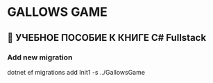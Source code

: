 # GALLOWS GAME
## :call_me_hand: УЧЕБНОЕ ПОСОБИЕ К КНИГЕ C# Fullstack

### Add new migration
dotnet ef migrations add Init1 -s ../GallowsGame

